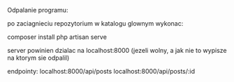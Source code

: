 Odpalanie programu:

po zaciagnieciu repozytorium w katalogu glownym wykonac:

composer install php artisan serve

server powinien dzialac na localhost:8000 (jezeli wolny, a jak nie to wypisze na ktorym sie odpalil)

endpointy:
localhost:8000/api/posts localhost:8000/api/posts/:id
